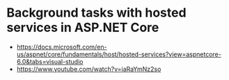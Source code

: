 # Background tasks with hosted services in ASP.NET Core
- https://docs.microsoft.com/en-us/aspnet/core/fundamentals/host/hosted-services?view=aspnetcore-6.0&tabs=visual-studio
- https://www.youtube.com/watch?v=iaRaYmNz2so
